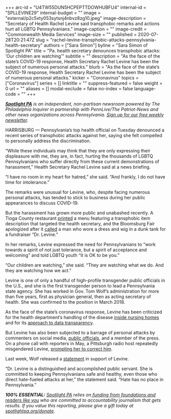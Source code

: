 +++
arc-id = "U4TW55DUN5HCPEPTTDOWHUBFU4"
internal-id = "SPLLEVINE29"
internal-budget = ""
image = "external/p2c5xty053sytsnj4nbvz8zg10.jpeg"
image-description = "Secretary of Health Rachel Levine said transphobic remarks and actions hurt all LGBTQ Pennsylvanians."
image-caption = ""
image-credit = "Commonwealth Media Services"
image-size = ""
published = 2020-07-28T20:21:47Z
slug = "rachel-levine-transphobic-attacks-pennsylvania-health-secretary"
authors = ["Sara Simon"]
byline = "Sara Simon of Spotlight PA"
title = "Pa. health secretary denounces transphobic attacks: ‘Our children are watching’"
subtitle = ""
description = "As the face of the state’s COVID-19 response, Health Secretary Rachel Levine has been the subject of numerous personal attacks."
blurb = "As the face of the state’s COVID-19 response, Health Secretary Rachel Levine has been the subject of numerous personal attacks."
kicker = "Coronavirus"
topics = ["Coronavirus"]
series = []
linktitle = ""
suppress-featured = false
weight = 0
url = ""
aliases = []
modal-exclude = false
no-index = false
language-code = ""
+++

<a href="https://www.spotlightpa.org/"><i><b>Spotlight PA</b></i></a><i> is an independent, non-partisan newsroom powered by The Philadelphia Inquirer in partnership with PennLive/The Patriot-News and other news organizations across Pennsylvania. </i><a href="https://www.spotlightpa.org/newsletters"><i>Sign up for our free weekly newsletter</i></a><i>.</i>

HARRISBURG — Pennsylvania’s top health official on Tuesday denounced a recent series of transphobic attacks against her, saying she felt compelled to personally address the discrimination. 

“While these individuals may think that they are only expressing their displeasure with me, they are, in fact, hurting the thousands of LGBTQ Pennsylvanians who suffer directly from these current demonstrations of harassment,” Health Secretary Rachel Levine said at a news briefing.

“I have no room in my heart for hatred,” she said. “And frankly, I do not have time for intolerance.”

The remarks were unusual for Levine, who, despite facing numerous personal attacks, has tended to stick to business during her public appearances to discuss COVID-19.

<script src="https://www.spotlightpa.org/embed.js" async></script><div data-spl-embed-version="1" data-spl-src="https://www.spotlightpa.org/embeds/donate/"></div>

But the harassment has grown more public and unabashed recently. A Tioga County restaurant <a href="https://www.mytwintiers.com/news-cat/top-stories/transphobic-menu-from-local-bar-targets-pennsylvania-health-secretary/">printed</a> a menu featuring a transphobic item description that targeted the health secretary, and the Bloomsburg Fair apologized after it <a href="https://www.nbcphiladelphia.com/news/local/firemans-carnival-at-bloomsburg-fair-featured-transphobic-booth-depicting-pa-health-secretary-levine/2473952/">called</a> a man who wore a dress and wig in a dunk tank for a fundraiser “Dr. Levine.”

In her remarks, Levine expressed the need for Pennsylvanians to “work towards a spirit of not just tolerance, but a spirit of acceptance and welcoming” and told LGBTQ youth “it is OK to be you.”

“Our children are watching,” she said. “They are watching what we do. And they are watching how we act.”

Levine is one of only a handful of high-profile transgender public officials in the U.S., and she is the first transgender person to lead a Pennsylvania state agency. She has worked in Gov. Tom Wolf’s administration for more than five years, first as physician general, then as acting secretary of health. She was confirmed to the position in March 2018.

<script src="https://www.spotlightpa.org/embed.js" async></script><div data-spl-embed-version="1" data-spl-src="https://www.spotlightpa.org/embeds/newsletter/"></div>

As the face of the state’s coronavirus response, Levine has been criticized for the health department’s handling of the disease <a href="https://www.spotlightpa.org/news/2020/06/pennsylvania-coronavirus-nursing-homes-staffing-audits-problems-deaths/">inside nursing homes</a> and for its <a href="https://www.spotlightpa.org/news/2020/06/pennsylvania-coronavirus-data-death-cases-confusion/">approach to data transparency</a>.

But Levine has also been subjected to a barrage of personal attacks by commenters on social media, <a href="https://www.pennlive.com/coronavirus/2020/06/pa-township-official-criticized-for-comment-on-dr-rachel-levine-im-tired-of-listening-to-a-guy-dressed-up-like-a-woman.html">public officials</a>, and a member of the press. On a phone call with reporters in May, a Pittsburgh radio host repeatedly misgendered Levine, <a href="https://www.penncapital-star.com/blog/levine-corrects-pittsburgh-radio-host-during-call-please-stop-misgendering-me/">prompting her to correct him</a>.

Last week, Wolf released a <a href="https://www.governor.pa.gov/newsroom/gov-wolf-issues-statement-on-hate-targeting-transgender-pennsylvanians/">statement</a> in support of Levine. 

“Dr. Levine is a distinguished and accomplished public servant. She is committed to keeping Pennsylvanians safe and healthy, even those who direct hate-fueled attacks at her,” the statement said. “Hate has no place in Pennsylvania.”

<i><b>100% ESSENTIAL:</b></i> <a href="https://www.spotlightpa.org/"><i>Spotlight PA</i></a><i> relies on</i><a href="https://www.spotlightpa.org/support"><i> funding from foundations and readers like you</i></a><i> who are committed to accountability journalism that gets results. If you value this reporting, please give a gift today at </i><a href="http://spotlightpa.org/donate"><i>spotlightpa.org/donate</i></a><i>.</i>
